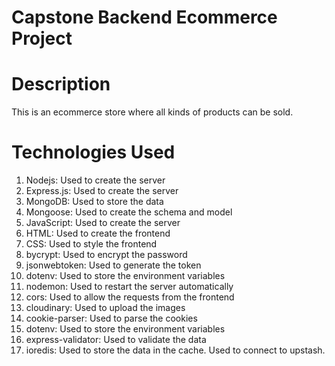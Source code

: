 #  Capstone Backend Ecommerce Project

# Description
This is an ecommerce store where all kinds of products can be sold. 

# Technologies Used
1. Nodejs: Used to create the server
2. Express.js:  Used to create the server
3. MongoDB: Used to store the data
4. Mongoose: Used to create the schema and model
5. JavaScript: Used to create the server
6. HTML: Used to create the frontend
7. CSS: Used to style the frontend
8. bycrypt: Used to encrypt the password
9. jsonwebtoken: Used to generate the token
10. dotenv: Used to store the environment variables
11. nodemon: Used to restart the server automatically
12. cors: Used to allow the requests from the frontend
13. cloudinary: Used to upload the images
14. cookie-parser: Used to parse the cookies
15. dotenv: Used to store the environment variables
16. express-validator: Used to validate the data
17. ioredis: Used to store the data in the cache. Used to connect to upstash.

